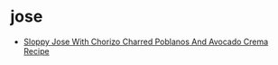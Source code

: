 # jose

 * [Sloppy Jose With Chorizo Charred Poblanos And Avocado Crema Recipe](../../index/s/sloppy-jose-with-chorizo-charred-poblanos-and-avocado-crema-recipe.json)
